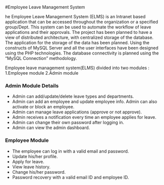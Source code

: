 #Employee Leave Management System

he Employee Leave Management System (ELMS) is an Intranet based application that can be accessed throughout the organization or a specified group/Dept. This system can be used to automate the workflow of leave applications and their approvals.
The project has been planned to have a view of distributed architecture, with centralized storage of the database. The application for the storage of the data has been planned. Using the constructs of MySQL Server and all the user interfaces have been designed using the PHP technologies. The database connectivity is planned using the “MySQL Connection” methodology.

Employee leave management system(ELMS) divided into two modules :
1.Employee module
2.Admin module

### Admin Module Details

- Admin can add/update/delete leave types and departments.
- Admin can add an employee and update employee info. Admin can also activate or block an employee.
- Admin can manage leave applications (approve or not approve).
- Admin receives a notification every time an employee applies for leave.
- Admin can change their own password after logging in.
- Admin can view the admin dashboard.

### Employee Module

- The employee can log in with a valid email and password.
- Update his/her profile.
- Apply for leave.
- View leave history.
- Change his/her password.
- Password recovery with a valid email ID and employee ID.
